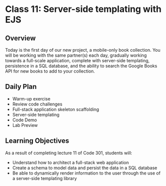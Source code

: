 # Class 11: Server-side templating with EJS

## Overview

Today is the first day of our new project, a mobile-only book collection. You will be working with the same partner(s) each day, gradually working towards a full-scale application, complete with server-side templating, persistence in a SQL database, and the ability to search the Google Books API for new books to add to your collection.

## Daily Plan

- Warm-up exercise
- Review code challenges
- Full-stack application skeleton scaffolding
- Server-side templating
- Code Demo
- Lab Preview

## Learning Objectives

As a result of completing lecture 11 of Code 301, students will:
- Understand how to architect a full-stack web application 
- Create a schema to model data and persist the data in a SQL database
- Be able to dynamically render information to the user through the use of a server-side templating library
